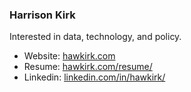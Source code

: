 ### Harrison Kirk

Interested in data, technology, and policy.

- Website: [hawkirk.com](https://hawkirk.com/)
- Resume: [hawkirk.com/resume/](https://hawkirk.com/resume/)
- Linkedin: [linkedin.com/in/hawkirk/](https://www.linkedin.com/in/hawkirk/)

